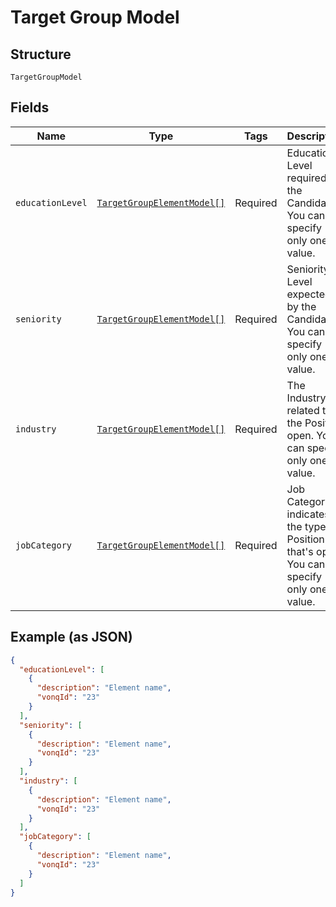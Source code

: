 
# Target Group Model

## Structure

`TargetGroupModel`

## Fields

| Name | Type | Tags | Description | Getter | Setter |
|  --- | --- | --- | --- | --- | --- |
| `educationLevel` | [`TargetGroupElementModel[]`](../../doc/models/target-group-element-model.md) | Required | Education Level required by the Candidate. You can specify only one value. | getEducationLevel(): array | setEducationLevel(array educationLevel): void |
| `seniority` | [`TargetGroupElementModel[]`](../../doc/models/target-group-element-model.md) | Required | Seniority Level expected by the Candidate. You can specify only one value. | getSeniority(): array | setSeniority(array seniority): void |
| `industry` | [`TargetGroupElementModel[]`](../../doc/models/target-group-element-model.md) | Required | The Industry related to the Position open. You can specify only one value. | getIndustry(): array | setIndustry(array industry): void |
| `jobCategory` | [`TargetGroupElementModel[]`](../../doc/models/target-group-element-model.md) | Required | Job Category indicates the type of Position that's open. You can specify only one value. | getJobCategory(): array | setJobCategory(array jobCategory): void |

## Example (as JSON)

```json
{
  "educationLevel": [
    {
      "description": "Element name",
      "vonqId": "23"
    }
  ],
  "seniority": [
    {
      "description": "Element name",
      "vonqId": "23"
    }
  ],
  "industry": [
    {
      "description": "Element name",
      "vonqId": "23"
    }
  ],
  "jobCategory": [
    {
      "description": "Element name",
      "vonqId": "23"
    }
  ]
}
```

